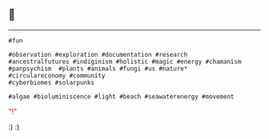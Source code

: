 ##  :eyes: 

***
	#fun 

	#observation #exploration #documentation #research
	#ancestralfutures #indiginism #holistic #magic #energy #chamanism #panpsychism	#plants #animals #fungi #us #nature*
	#circulareconomy #community
	#cyberbiomes #solarpunks

	#algae #bioluminiscence #light #beach #seawaterenergy #movement



<span style="color:red;">"!"</span> 

:)
:)